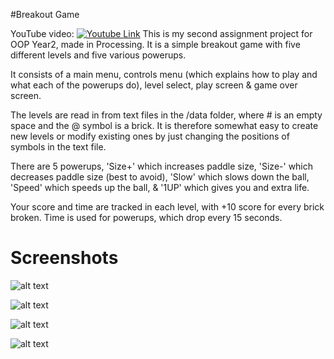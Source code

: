 #Breakout Game

YouTube video:
[![Youtube Link](http://img.youtube.com/vi/LJvx2JdNwrQ/0.jpg)](http://www.youtube.com/watch?v=LJvx2JdNwrQ)
This is my second assignment project for OOP Year2, made in Processing.
It is a simple breakout game with five different levels and five various powerups.

It consists of a main menu, controls menu (which explains how to play and what each of the powerups do), level select, play screen & game over screen.

The levels are read in from text files in the /data folder, where # is an empty space and the @ symbol is a brick. 
It is therefore somewhat easy to create new levels or modify existing ones by just changing the positions of symbols in the text file.

There are 5 powerups, 'Size+' which increases paddle size, 'Size-' which decreases paddle size (best to avoid), 'Slow' which slows down the ball, 'Speed' which speeds up the ball, & '1UP' which gives you and extra life.

Your score and time are tracked in each level, with +10 score for every brick broken. Time is used for powerups, which drop every 15 seconds.


Screenshots
======

![alt text](https://github.com/yungrazr/OOP_Assignment2/blob/master/Screenshots/1.jpg "Main Menu")

![alt text](https://github.com/yungrazr/OOP_Assignment2/blob/master/Screenshots/2.jpg "Controls Screen")

![alt text](https://github.com/yungrazr/OOP_Assignment2/blob/master/Screenshots/3.jpg "Level Select")

![alt text](https://github.com/yungrazr/OOP_Assignment2/blob/master/Screenshots/4.jpg "Game Screen")